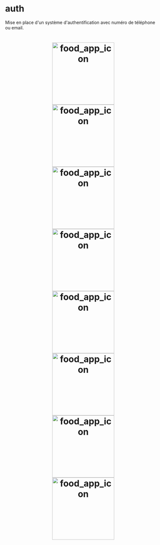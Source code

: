 # auth

Mise en place d'un système d'authentification avec numéro de téléphone ou email.

 <h1 align="center">
  <img alt="food_app_icon" src="https://github.com/Adjaro/auth-flutter/tree/main/screenshot/screen1.png" width="200px"/><br/>
  <img alt="food_app_icon" src="https://github.com/Adjaro/auth-flutter/tree/main/screenshot/screen2.png" width="200px"/><br/>
  <img alt="food_app_icon" src="https://github.com/Adjaro/auth-flutter/tree/main/screenshot/screen3.png" width="200px"/><br/>
  <img alt="food_app_icon" src="https://github.com/Adjaro/auth-flutter/tree/main/screenshot/screen4.png" width="200px"/><br/>
  <img alt="food_app_icon" src="https://github.com/Adjaro/auth-flutter/tree/main/screenshot/screen5.png" width="200px"/><br/>
  <img alt="food_app_icon" src="https://github.com/Adjaro/auth-flutter/tree/main/screenshot/screen6.png" width="200px"/><br/>
  <img alt="food_app_icon" src="https://github.com/Adjaro/auth-flutter/tree/main/screenshot/screen7.png" width="200px"/><br/>
  <img alt="food_app_icon" src="https://github.com/Adjaro/auth-flutter/tree/main/screenshot/screen8.png" width="200px"/><br/>
</h1>
